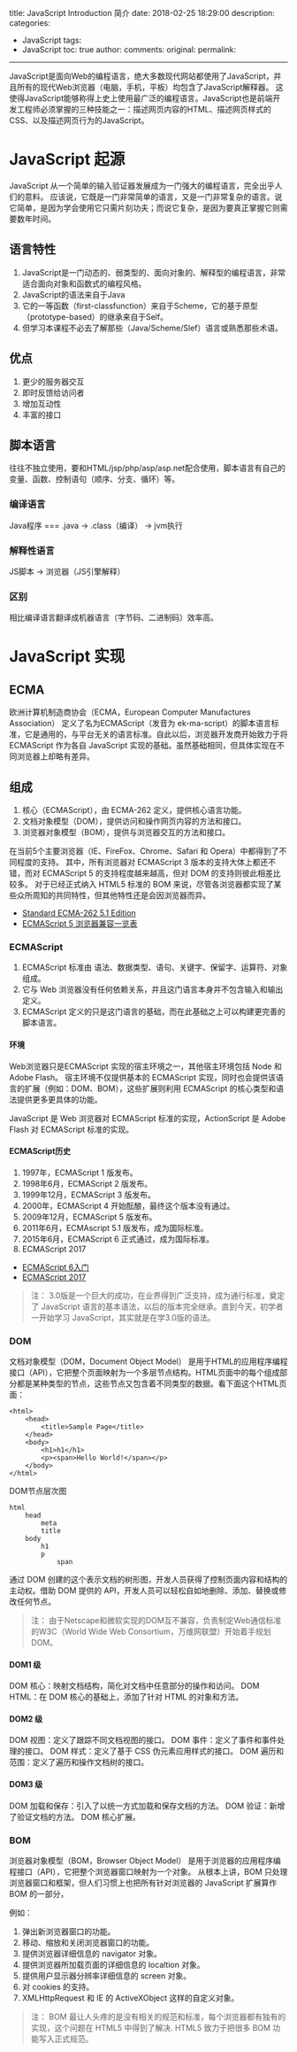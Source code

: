 title: JavaScript Introduction 简介
date: 2018-02-25 18:29:00
description:
categories:
- JavaScript
tags:
- JavaScript
toc: true
author:
comments:
original:
permalink:
---
JavaScript是面向Web的编程语言，绝大多数现代网站都使用了JavaScript，并且所有的现代Web浏览器（电脑，手机，平板）均包含了JavaScript解释器。
这使得JavaScript能够称得上史上使用最广泛的编程语言。JavaScript也是前端开发工程师必须掌握的三种技能之一：描述网页内容的HTML、描述网页样式的CSS、以及描述网页行为的JavaScript。
<!-- more -->

# JavaScript 起源
JavaScript 从一个简单的输入验证器发展成为一门强大的编程语言，完全出乎人们的意料。
应该说，它既是一门非常简单的语言，又是一门非常复杂的语言。说它简单，是因为学会使用它只需片刻功夫；而说它复杂，是因为要真正掌握它则需要数年时间。

## 语言特性
1. JavaScript是一门动态的、弱类型的、面向对象的、解释型的编程语言，非常适合面向对象和函数式的编程风格。
1. JavaScript的语法来自于Java
1. 它的一等函数（first-classfunction）来自于Scheme，它的基于原型（prototype-based）的继承来自于Self。
1. 但学习本课程不必去了解那些（Java/Scheme/Slef）语言或熟悉那些术语。

## 优点
1. 更少的服务器交互
1. 即时反馈给访问者
1. 增加互动性
1. 丰富的接口

## 脚本语言
往往不独立使用，要和HTML/jsp/php/asp/asp.net配合使用，脚本语言有自己的变量、函数、控制语句（顺序、分支、循环）等。

### 编译语言
Java程序 === .java → .class（编译） → jvm执行

### 解释性语言
JS脚本 → 浏览器（JS引擎解释）

### 区别
相比编译语言翻译成机器语言（字节码、二进制码）效率高。



# JavaScript 实现

## ECMA
欧洲计算机制造商协会（ECMA，European Computer Manufactures Association）
定义了名为ECMAScript（发音为 ek-ma-script）的脚本语言标准，它是通用的，与平台无关的语言标准。自此以后，浏览器开发商开始致力于将 ECMAScript 作为各自 JavaScript 实现的基础。虽然基础相同，但具体实现在不同浏览器上却略有差异。

## 组成
1. 核心（ECMAScript），由 ECMA-262 定义，提供核心语言功能。
1. 文档对象模型（DOM），提供访问和操作网页内容的方法和接口。
1. 浏览器对象模型（BOM），提供与浏览器交互的方法和接口。

在当前5个主要浏览器（IE、FireFox、Chrome、Safari 和 Opera）中都得到了不同程度的支持。
其中，所有浏览器对 ECMAScript 3 版本的支持大体上都还不错，而对 ECMAScript 5 的支持程度越来越高，但对 DOM 的支持则彼此相差比较多。
对于已经正式纳入 HTML5 标准的 BOM 来说，尽管各浏览器都实现了某些众所周知的共同特性，但其他特性还是会因浏览器而异。

- [Standard ECMA-262 5.1 Edition](http://www.ecma-international.org/ecma-262/5.1/ "")
- [ECMAScript 5 浏览器兼容一览表](http://caniuse.mojijs.com/Home/Html/item/key/es5/index.html "")

### ECMAScript
1. ECMAScript 标准由 语法、数据类型、语句、关键字、保留字、运算符、对象 组成。
1. 它与 Web 浏览器没有任何依赖关系，并且这门语言本身并不包含输入和输出定义。
1. ECMAScript 定义的只是这门语言的基础，而在此基础之上可以构建更完善的脚本语言。

#### 环境
Web浏览器只是ECMAScript 实现的宿主环境之一，其他宿主环境包括 Node 和 Adobe Flash。
宿主环境不仅提供基本的 ECMAScript 实现，同时也会提供该语言的扩展（例如：DOM、BOM），这些扩展则利用 ECMAScript 的核心类型和语法提供更多更具体的功能。

JavaScript 是 Web 浏览器对 ECMAScript 标准的实现，ActionScript 是 Adobe Flash 对 ECMAScript 标准的实现。

#### ECMAScript历史
1. 1997年，ECMAScript 1 版发布。
1. 1998年6月，ECMAScript 2 版发布。
1. 1999年12月，ECMAScript 3 版发布。
1. 2000年，ECMAScript 4 开始酝酿，最终这个版本没有通过。
1. 2009年12月，ECMAScript 5 版发布。
1. 2011年6月，ECMAscript 5.1 版发布，成为国际标准。
1. 2015年6月，ECMAScript 6 正式通过，成为国际标准。
1. ECMAScript 2017

- [ECMAScript 6入门](http://es6.ruanyifeng.com/#docs/intro "")
- [ECMAScript 2017](https://www.ecma-international.org/publications/standards/Ecma-262.htm "")

>注：
3.0版是一个巨大的成功，在业界得到广泛支持，成为通行标准，奠定了 JavaScript 语言的基本语法，以后的版本完全继承。直到今天，初学者一开始学习 JavaScript，其实就是在学3.0版的语法。

### DOM
文档对象模型（DOM，Document Object Model）
是用于HTML的应用程序编程接口（API），它把整个页面映射为一个多层节点结构。HTML页面中的每个组成部分都是某种类型的节点，这些节点又包含着不同类型的数据。看下面这个HTML页面：

```
<html>
    <head>
        <title>Sample Page</title>
    </head>
    <body>
    	<h1>h1</h1>
        <p><span>Hello World!</span></p>
    </body>
</html>
```

DOM节点层次图
```
html
	head
		meta
		title
	body
		h1
		p
			span
```
通过 DOM 创建的这个表示文档的树形图，开发人员获得了控制页面内容和结构的主动权。借助 DOM 提供的 API，开发人员可以轻松自如地删除、添加、替换或修改任何节点。

>注：
由于Netscape和微软实现的DOM互不兼容，负责制定Web通信标准的W3C（World Wide Web Consortium，万维网联盟）开始着手规划 DOM。

#### DOM1 级
DOM 核心：映射文档结构，简化对文档中任意部分的操作和访问。
DOM HTML：在 DOM 核心的基础上，添加了针对 HTML 的对象和方法。

#### DOM2 级
DOM 视图：定义了跟踪不同文档视图的接口。
DOM 事件：定义了事件和事件处理的接口。
DOM 样式：定义了基于 CSS 伪元素应用样式的接口。
DOM 遍历和范围：定义了遍历和操作文档树的接口。

#### DOM3 级
DOM 加载和保存：引入了以统一方式加载和保存文档的方法。
DOM 验证：新增了验证文档的方法。
DOM 核心扩展。

### BOM
浏览器对象模型（BOM，Browser Object Model）
是用于浏览器的应用程序编程接口（API），它把整个浏览器窗口映射为一个对象。
从根本上讲，BOM 只处理浏览器窗口和框架，但人们习惯上也把所有针对浏览器的 JavaScript 扩展算作 BOM 的一部分，

例如：
1. 弹出新浏览器窗口的功能。
1. 移动、缩放和关闭浏览器窗口的功能。
1. 提供浏览器详细信息的 navigator 对象。
1. 提供浏览器所加载页面的详细信息的 localtion 对象。
1. 提供用户显示器分辨率详细信息的 screen 对象。
1. 对 cookies 的支持。
1. XMLHttpRequest 和 IE 的 ActiveXObject 这样的自定义对象。

>注：
BOM 最让人头疼的是没有相关的规范和标准，每个浏览器都有独有的实现，这个问题在 HTML5 中得到了解决.
HTML5 致力于把很多 BOM 功能写入正式规范。




